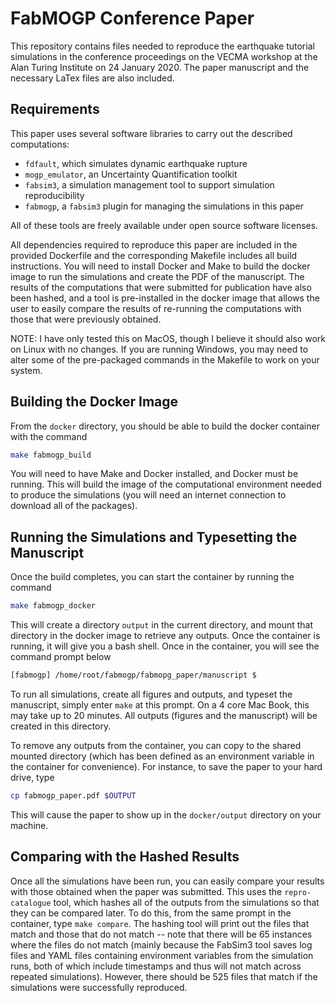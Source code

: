 # FabMOGP Conference Paper

This repository contains files needed to reproduce the earthquake tutorial simulations in the
conference proceedings on the VECMA workshop at the Alan Turing Institute on 24 January 2020.
The paper manuscript and the necessary LaTex files are also included.

## Requirements

This paper uses several software libraries to carry out the described computations:

* `fdfault`, which simulates dynamic earthquake rupture
* `mogp_emulator`, an Uncertainty Quantification toolkit
* `fabsim3`, a simulation management tool to support simulation reproducibility
* `fabmogp`, a `fabsim3` plugin for managing the simulations in this paper

All of these tools are freely available under open source software licenses.

All dependencies required to reproduce this paper are included in the provided Dockerfile and the
corresponding Makefile includes all build instructions.
You will need to install Docker and Make to build the docker image
to run the simulations and create the PDF of the manuscript.
The results of the computations that were submitted for publication have
also been hashed, and a tool is pre-installed in the docker image that
allows the user to easily compare the results of re-running the computations
with those that were previously obtained.

NOTE: I have only tested this on MacOS, though I believe it should also work on Linux with no changes.
If you are running Windows, you may need to alter some of the pre-packaged commands in the
Makefile to work on your system.

## Building the Docker Image

From the `docker` directory, you should be able to build the docker container with the command

```bash
make fabmogp_build
```

You will need to have Make and Docker installed, and Docker must be running. This will build
the image of the computational environment needed to produce the simulations (you will need an
internet connection to download all of the packages).

## Running the Simulations and Typesetting the Manuscript

Once the build completes, you can
start the container by running the command

```bash
make fabmogp_docker
```

This will create a directory `output` in the current directory, and mount that directory
in the docker image to retrieve any outputs. Once the container is running, it will give you
a bash shell. Once in the container, you will see the command prompt below

```bash
[fabmogp] /home/root/fabmogp/fabmopg_paper/manuscript $
```

To run all simulations, create all figures and outputs, and typeset the manuscript,
simply enter `make` at this prompt.
On a 4 core Mac Book, this may take up to 20 minutes. All outputs (figures and the manuscript)
will be created in this directory.

To remove any outputs from the container, you can copy to the shared mounted directory (which has been
defined as an environment variable in the container for convenience). For instance,
to save the paper to your hard drive, type

```bash
cp fabmogp_paper.pdf $OUTPUT
```

This will cause the paper to show up in the `docker/output` directory on your machine.

## Comparing with the Hashed Results

Once all the simulations have been run, you can easily compare your results with
those obtained when the paper was submitted. This uses the `repro-catalogue`
tool, which hashes all of the outputs from the simulations so that they can
be compared later. To do this, from the
same prompt in the container, type `make compare`. The hashing tool will
print out the files that match and those that do not match -- note that
there will be 65 instances where the files do not match (mainly because
the FabSim3
tool saves log files and YAML files containing environment variables
from the simulation runs, both of which include timestamps and thus will
not match across repeated simulations). However, there should be 525
files that match if the simulations were successfully reproduced.
